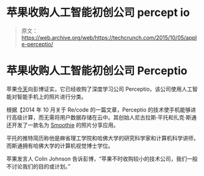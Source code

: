 # 苹果收购人工智能初创公司 percept io 

> 原文：<https://web.archive.org/web/https://techcrunch.com/2015/10/05/apple-perceptio/>

# 苹果收购人工智能初创公司 Perceptio

苹果[今天](https://web.archive.org/web/20221208004748/http://www.bloomberg.com/news/articles/2015-10-05/apple-acquires-startup-developing-advanced-ai-for-phones)向彭博证实，它已经收购了深度学习公司 Perceptio，该公司使用人工智能对智能手机上的照片进行分类。

根据【2014 年 10 月关于 Re/code 的一篇文章，Perceptio 的技术使手机能够进行高级计算，而无需将用户数据存储在云中。其创始人尼古拉斯·平托和扎克·斯通还开发了一款名为 [Smoothie](https://web.archive.org/web/20221208004748/http://www.smoothiecam.com/) 的照片分享应用。

平托的推特简历称他是麻省理工学院和哈佛大学的研究科学家和计算机科学讲师，而斯通拥有哈佛大学的计算机视觉博士学位。

苹果发言人 Colin Johnson 告诉彭博，“苹果不时收购较小的技术公司，我们一般不讨论我们的目的或计划。”